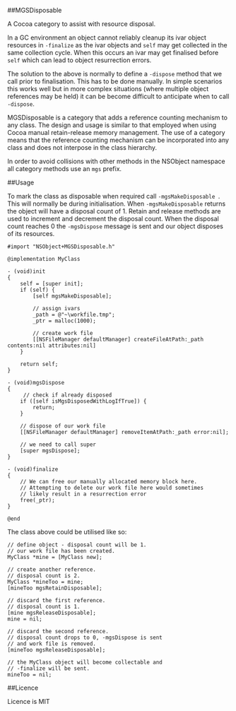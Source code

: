 ##MGSDisposable

A Cocoa category to assist with resource disposal.

In a GC environment an object cannot reliably cleanup its ivar object resources in `-finalize` as the ivar objects and `self` may get collected in the same collection cycle. When this occurs an ivar may get finalised before `self` which can lead to object resurrection errors.

The solution to the above is normally to define a `-dispose` method that we call prior to finalisation. This has to be done manually. In simple scenarios this works well but in more complex situations (where multiple object references may be held) it can be become difficult to anticipate when to call `-dispose`.

MGSDisposable is a category that adds a reference counting mechanism to any class. The design and usage is similar to that employed when using Cocoa manual retain-release memory management. The use of a category means that the reference counting mechanism can be incorporated into any class and does not interpose in the class hierarchy.

In order to avoid collisions with other methods in the NSObject namespace all category methods use an `mgs` prefix.

##Usage

To mark the class as disposable when required call `-mgsMakeDisposable `. This will normally be during initialisation. When `-mgsMakeDisposable` returns the object will have a disposal count of 1. Retain and release methods are used to increment and decrement the disposal count. When the disposal count reaches 0 the `-mgsDispose` message is sent and our object disposes of its resources.

	#import "NSObject+MGSDisposable.h"
	
	@implementation MyClass

	- (void)init
	{
		self = [super init];
		if (self) {
			[self mgsMakeDisposable];
			
			// assign ivars
			_path = @"~\workfile.tmp";
			_ptr = malloc(1000);

			// create work file
			[[NSFileManager defaultManager] createFileAtPath:_path contents:nil attributes:nil]
		}

		return self;
	}
	
	- (void)mgsDispose
	{
		 // check if already disposed
    	if ([self isMgsDisposedWithLogIfTrue]) {
			return;
		}

		// dispose of our work file
		[[NSFileManager defaultManager] removeItemAtPath:_path error:nil];

		// we need to call super
		[super mgsDispose];
	}

	- (void)finalize
	{
		// We can free our manually allocated memory block here.
		// Attempting to delete our work file here would sometimes 
		// likely result in a resurrection error
		free(_ptr);
	}

	@end

The class above could be utilised like so:

	// define object - disposal count will be 1.
	// our work file has been created.
	MyClass *mine = [MyClass new];

	// create another reference.
	// disposal count is 2.
	MyClass *mineToo = mine;
	[mineToo mgsRetainDisposable];

	// discard the first reference.
	// disposal count is 1.
	[mine mgsReleaseDisposable];
	mine = nil;

	// discard the second reference.
	// disposal count drops to 0, -mgsDispose is sent 
	// and work file is removed.
	[mineToo mgsReleaseDisposable];

	// the MyClass object will become collectable and
	// -finalize will be sent.
	mineToo = nil;

##Licence

Licence is MIT


